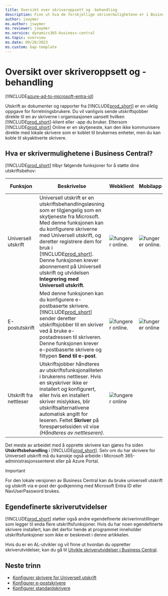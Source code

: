 ```yaml
---
title: Oversikt over skriveroppsett og -behandling
description: Finn ut hva de forskjellige skrivermulighetene er i Business Central
author: jswymer
ms.author: jswymer
ms.reviewer: jswymer
ms.service: dynamics365-business-central
ms.topic: overview
ms.date: 09/28/2023
ms.custom: bap-template
---
```


# <a name="printer-setup-and-management-overview"></a>Oversikt over skriveroppsett og -behandling

[!INCLUDE[azure-ad-to-microsoft-entra-id](~/../shared-content/shared/azure-ad-to-microsoft-entra-id.md)]

Utskrift av dokumenter og rapporter fra [!INCLUDE[prod_short](includes/prod_short.md)] er en viktig oppgave for forretningsbrukere. Du vil vanligvis sende utskriftsjobber direkte til en av skriverne i organisasjonen uansett hvilken [!INCLUDE[prod_short](includes/prod_short.md)]-klient eller -app du bruker. Ettersom [!INCLUDE[prod_short](includes/prod_short.md)] Online er en skytjeneste, kan den ikke kommunisere direkte med lokale skrivere som er koblet til brukernes enheter, men du kan koble til skyaktiverte skrivere.

## <a name="what-are-your-printer-possibilities-in-business-central"></a>Hva er skrivermulighetene i Business Central?

[!INCLUDE[prod_short](includes/prod_short.md)] tilbyr følgende funksjoner for å støtte dine utskriftsbehov:

|Funksjon|Beskrivelse|Webklient| Mobilapp|App for Teams|
|-------|-----------|----------|-----------|--------------|
|Universell utskrift|Universell utskrift er en utskriftsbehandlingsløsning som er tilgjengelig som en skytjeneste fra Microsoft. Med denne funksjonen kan du konfigurere skriverne med Universell utskrift, og deretter registrere dem for bruk i [!INCLUDE[prod_short](includes/prod_short.md)]. Denne funksjonen krever abonnement på Universell utskrift og utvidelsen **Integrering med Universell utskrift**.|![fungerer online.](media/check.png)|![fungerer online.](media/check.png)|![fungerer online](media/check.png)|
|E-postutskrift|Med denne funksjonen kan du konfigurere e-postbaserte skrivere. [!INCLUDE[prod_short](includes/prod_short.md)] sender deretter utskriftsjobber til en skriver ved å bruke e-postadressen til skriveren. Denne funksjonen krever e-postbaserte skrivere og filtypen **Send til e-post**.|![fungerer online.](media/check.png)|![fungerer online](media/check.png)|![fungerer online](media/check.png)|
|Utskrift fra nettleser|Utskriftsjobber håndteres av utskriftsfunksjonaliteten i brukerens nettleser. Hvis en skyskriver ikke er installert og konfigurert, eller hvis en installert skriver mislykkes, blir utskriftsalternativene automatisk angitt for leseren. Feltet **Skriver** på forespørselssiden vil vise *(Håndteres av nettleseren)*.|![fungerer online](media/check.png)|||

Det meste av arbeidet med å opprette skrivere kan gjøres fra siden **Utskriftsbehandling** i [!INCLUDE[prod_short](includes/prod_short.md)]. Selv om du har skrivere for Universell utskrift må du kanskje også arbeide i Microsoft 365-administrasjonssenteret eller på Azure Portal.

> [!IMPORTANT]
> For den lokale versjonen av Business Central kan du bruke universell utskrift og utskrift via e-post der godkjenning med Microsoft Entra ID eller NavUserPassword brukes.

## <a name="custom-printer-extensions"></a>Egendefinerte skriverutvidelser

[!INCLUDE[prod_short](includes/prod_short.md)] støtter også andre egendefinerte skriverinnstillinger som legger til enda flere utskriftsfunksjoner. Hvis du har noen egendefinerte skrivere installert, kan det derfor hende at programmet inneholder utskriftsfunksjoner som ikke er beskrevet i denne artikkelen.

Hvis du er en AL-utvikler og vil finne ut hvordan du oppretter skriverutvidelser, kan du gå til [Utvikle skriverutvidelser i Business Central](/dynamics365/business-central/dev-itpro/developer/devenv-reports-printing).

## <a name="next-steps"></a>Neste trinn

- [Konfigurer skrivere for Universell utskrift](admin-printer-setup-universal-print.md)  
- [Konfigurer e-postskrivere](admin-printer-setup-email.md)  
- [Konfigurer standardskrivere](ui-specify-printer-selection-reports.md)
